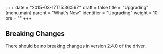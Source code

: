 +++
date = "2015-03-17T15:36:56Z"
draft = false
title = "Upgrading"
[menu.main]
  parent = "What's New"
  identifier = "Upgrading"
  weight = 10
  pre = "<i class='fa'></i>"
+++

## Breaking Changes

There should be no breaking changes in version 2.4.0 of the driver.